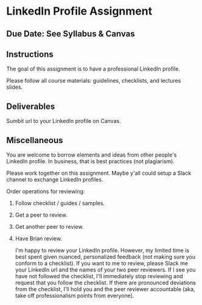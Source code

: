 LinkedIn Profile Assignment
========

Due Date: See Syllabus & Canvas    
-----

Instructions
-----

The goal of this assignment is to have a professional LinkedIn profile. 

Please follow all course materials: guidelines, checklists, and lectures slides.

Deliverables
-----

Sumbit url to your LinkedIn profile on Canvas. 


Miscellaneous
-----

You are welcome to borrow elements and ideas from other people's LinkedIn profile. In business, that is best practices (not plagiarism).

Please work together on this assignment. Maybe y'all could setup a Slack channel to exchange LinkedIn profiles. 

Order operations for reviewing:

1. Follow checklist / guides / samples.
2. Get a peer to review.
3. Get another peer to review.
4. Have Brian review.

    I'm happy to review your LinkedIn profile. However, my limited time is best spent given nuanced, personalized feedback (not making sure you conform to a checklist). If you want to me to review, please Slack me your LinkedIn url and the names of your two peer reviewers. If I see you have not followed the checklist, I'll immediately stop reviewing and request that you follow the checklist. If there are pronounced deviations from the checklist, I'll hold you and the peer reviewer accountable (aka, take off professionalism points from everyone).
